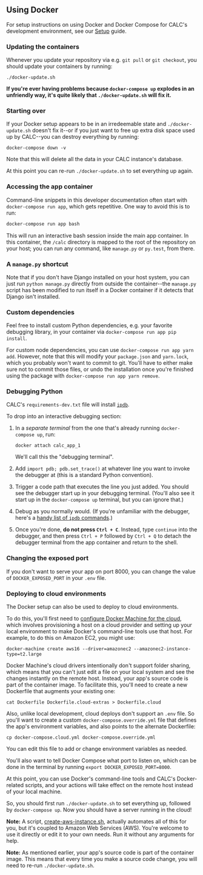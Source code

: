 ## Using Docker

For setup instructions on using Docker and Docker Compose for CALC's development environment, see our [Setup](setup.md) guide.

### Updating the containers

Whenever you update your repository via e.g. `git pull` or
`git checkout`, you should update your containers by running:

```
./docker-update.sh
```

**If you're ever having problems because `docker-compose up` explodes in an unfriendly way, it's quite likely that `./docker-update.sh` will fix it.**

### Starting over

If your Docker setup appears to be in an irredeemable state
and `./docker-update.sh` doesn't fix it--or
if you just want to free up extra disk space used up by
CALC--you can destroy everything by running:

```
docker-compose down -v
```

Note that this will delete all the data in your CALC
instance's database.

At this point you can re-run `./docker-update.sh` to set
everything up again.

### Accessing the app container

Command-line snippets in this developer documentation often start
with `docker-compose run app`, which gets repetitive. One
way to avoid this is to run:

```sh
docker-compose run app bash
```

This will run an interactive bash session inside the main app container.
In this container, the `/calc` directory is mapped to the root of
the repository on your host; you can run any command, like `manage.py`
or `py.test`, from there.

### A `manage.py` shortcut

Note that if you don't have Django installed on your host system, you
can just run `python manage.py` directly from outside the container--the
`manage.py` script has been modified to run itself in a Docker container
if it detects that Django isn't installed.

### Custom dependencies

Feel free to install custom Python dependencies, e.g. your favorite
debugging library, in your container via
`docker-compose run app pip install`.

For custom node dependencies, you can use
`docker-compose run app yarn add`. However, note that this will
modify your `package.json` and `yarn.lock`, which you probably
won't want to commit to git. You'll have to either make sure
not to commit those files, or undo the installation once
you're finished using the package with
`docker-compose run app yarn remove`.

### Debugging Python

CALC's `requirements-dev.txt` file will install [`ipdb`][].

To drop into an interactive debugging section:

1. In a _separate terminal_ from the one that's already
   running `docker-compose up`, run:

   ```
   docker attach calc_app_1
   ```

   We'll call this the "debugging terminal".

2. Add `import pdb; pdb.set_trace()` at whatever line you want
   to invoke the debugger at (this is a standard Python convention).

3. Trigger a code path that executes the line you just added.
   You should see the debugger start up in your debugging terminal.
   (You'll also see it start up in the `docker-compose up` terminal,
   but you can ignore that.)

4. Debug as you normally would. (If you're unfamiliar with the
   debugger, here's a [handy list of `ipdb` commands][ipdb_intro].)

5. Once you're done, **do not press `Ctrl + C`**.  Instead,
   type `continue` into the debugger, and then press `Ctrl + P`
   followed by `Ctrl + Q` to detach the debugger terminal
   from the app container and return to the shell.

[`ipdb`]: https://pypi.python.org/pypi/ipdb
[ipdb_intro]: https://www.safaribooksonline.com/blog/2014/11/18/intro-python-debugger/

### Changing the exposed port

If you don't want to serve your app on port 8000, you can change
the value of `DOCKER_EXPOSED_PORT` in your `.env` file.

### Deploying to cloud environments

The Docker setup can also be used to deploy to cloud environments.

To do this, you'll first need to
[configure Docker Machine for the cloud][docker-machine-cloud],
which involves provisioning a host on a cloud provider and setting up
your local environment to make Docker's command-line tools use that
host. For example, to do this on Amazon EC2, you might use:

```
docker-machine create aws16 --driver=amazonec2 --amazonec2-instance-type=t2.large
```

Docker Machine's cloud drivers intentionally don't support
folder sharing, which means that you can't just edit a file on
your local system and see the changes instantly on the remote host.
Instead, your app's source code is part of the container image. To
facilitate this, you'll need to create a new Dockerfile that augments
your existing one:

```
cat Dockerfile Dockerfile.cloud-extras > Dockerfile.cloud
```

Also, unlike local development, cloud deploys don't support an
`.env` file. So you'll want to create a custom
`docker-compose.override.yml` file that defines the app's
environment variables, and also points to the alternate Dockerfile:

```
cp docker-compose.cloud.yml docker-compose.override.yml
```

You can edit this file to add or change environment variables as needed.

You'll also want to tell Docker Compose what port to listen on,
which can be done in the terminal by running
`export DOCKER_EXPOSED_PORT=8000`.

At this point, you can use Docker's command-line tools and CALC's
Docker-related scripts, and your actions will take effect on the remote
host instead of your local machine.

So, you should first run `./docker-update.sh` to set everything up,
followed by `docker-compose up`. Now you should have a server
running in the cloud!

**Note:** A script, [create-aws-instance.sh](../create-aws-instance.sh),
actually automates all of this for you, but it's coupled to Amazon
Web Services (AWS). You're welcome to use it directly or edit it to
your own needs. Run it without any arguments for help.

**Note:** As mentioned earlier, your app's source code is part of
the container image. This means that every time you make a source code
change, you will need to re-run `./docker-update.sh`.

[docker-machine-cloud]: https://docs.docker.com/machine/get-started-cloud/
